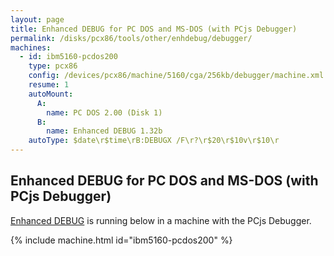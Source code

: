 ```yaml
---
layout: page
title: Enhanced DEBUG for PC DOS and MS-DOS (with PCjs Debugger)
permalink: /disks/pcx86/tools/other/enhdebug/debugger/
machines:
  - id: ibm5160-pcdos200
    type: pcx86
    config: /devices/pcx86/machine/5160/cga/256kb/debugger/machine.xml
    resume: 1
    autoMount:
      A:
        name: PC DOS 2.00 (Disk 1)
      B:
        name: Enhanced DEBUG 1.32b
    autoType: $date\r$time\rB:DEBUGX /F\r?\r$20\r$10v\r$10\r
---
```


Enhanced DEBUG for PC DOS and MS-DOS (with PCjs Debugger)
---------------------------------------------------------

[Enhanced DEBUG](../) is running below in a machine with the PCjs Debugger.

{% include machine.html id="ibm5160-pcdos200" %}
